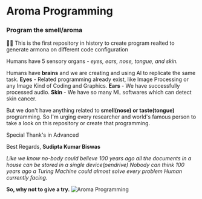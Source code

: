 # Aroma Programming 

### Program the smell/aroma 
😶‍🌫 This is the first repository in history to create program realted to generate armona on different code configuration

Humans have 5 sensory organs - *eyes, ears, nose, tongue, and skin.*

Humans have **brains** and we are creating and using AI to replicate the same task.
**Eyes** - Related programming already exist, like Image Processing or any Image Kind of Coding and Graphics.
**Ears** - We have successfully processed audio.
**Skin** - We have so many ML softwares which can detect skin cancer.

But we don't have anything related to **smell(nose) or taste(tongue)** programming.
So I'm urging every researcher and world's famous person to take a look on this repository or create that programming.

Special Thank's in Advanced

Best Regards,
**Sudipta Kumar Biswas**

*Like we know no-body could believe 100 years ago all the documents in a house can be stored in a single device(pendrive)*
*Nobody can think 100 years ago a Turing Machine could almost solve every problem Human currently facing.*

**So, why not to give a try.**
![Aroma Programming](https://images.unsplash.com/photo-1508090228729-c062eefc9bef?q=80&w=1000&auto=format&fit=crop&ixlib=rb-4.0.3&ixid=M3wxMjA3fDB8MHxzZWFyY2h8M3x8c21lbGx8ZW58MHx8MHx8fDA%3D)
